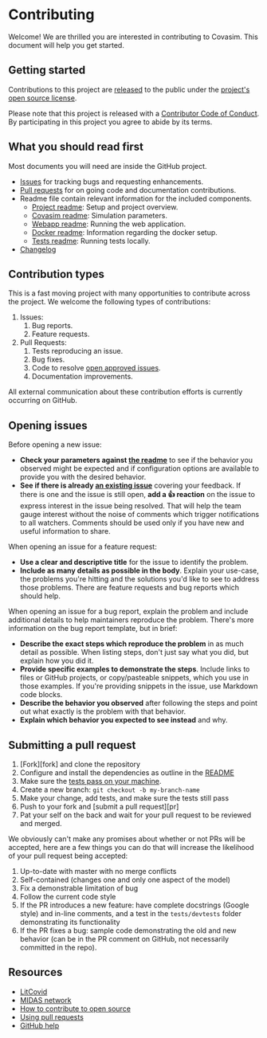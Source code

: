 # Contributing

Welcome! We are thrilled you are interested in contributing to Covasim. This document will help you get started.

## Getting started

Contributions to this project are [released](https://help.github.com/articles/github-terms-of-service/#6-contributions-under-repository-license) to the public under the [project's open source license](LICENSE).

Please note that this project is released with a [Contributor Code of Conduct](CODE_OF_CONDUCT.md). By participating in this project you agree to abide by its terms.

## What you should read first

Most documents you will need are inside the GitHub project. 

- [Issues](https://github.com/InstituteforDiseaseModeling/covasim/issues) for tracking bugs and requesting enhancements.
- [Pull requests](https://github.com/InstituteforDiseaseModeling/covasim/pulls) for on going code and documentation contributions. 
- Readme file contain relevant information for the included components.
	- [Project readme](README.md): Setup and project overview.
	- [Covasim readme](./covasim/README.md): Simulation parameters.
	- [Webapp readme](./covasim/webapp/README.md): Running the web application.
	- [Docker readme](./docker/README.md): Information regarding the docker setup.
	- [Tests readme](./tests/README.md): Running tests locally.
- [Changelog](CHANGELOG.md) 

## Contribution types
This is a fast moving project with many opportunities to contribute across the project. We welcome the following types of contributions:

1. Issues:
	1. Bug reports. 
	1. Feature requests.
1. Pull Requests:
	1. Tests reproducing an issue. 
	1. Bug fixes.
	1. Code to resolve [open approved issues](https://github.com/InstituteforDiseaseModeling/covasim/issues?q=is%3Aopen+is%3Aissue+label%3Aapproved).   
	1. Documentation improvements.

All external communication about these contribution efforts is currently occurring on GitHub.

## Opening issues

Before opening a new issue:

* **Check your parameters against [the readme](./covasim/README.md)** to see if the behavior you observed might be expected and if configuration options are available to provide you with the desired behavior.
* **See if there is already [an existing issue](https://github.com/InstituteforDiseaseModeling/covasim/issues)** covering your feedback. If there is one and the issue is still open, **add a :+1: reaction** on the issue to express interest in the issue being resolved. That will help the team gauge interest without the noise of comments which trigger notifications to all watchers. Comments should be used only if you have new and useful information to share.

When opening an issue for a feature request:

* **Use a clear and descriptive title** for the issue to identify the problem.
* **Include as many details as possible in the body**. Explain your use-case, the problems you're hitting and the solutions you'd like to see to address those problems. There are feature requests and bug reports which should help.

When opening an issue for a bug report, explain the problem and include additional details to help maintainers reproduce the problem. There's more information on the bug report template, but in brief:

* **Describe the exact steps which reproduce the problem** in as much detail as possible. When listing steps, don't just say what you did, but explain how you did it.
* **Provide specific examples to demonstrate the steps**. Include links to files or GitHub projects, or copy/pasteable snippets, which you use in those examples. If you're providing snippets in the issue, use Markdown code blocks.
* **Describe the behavior you observed** after following the steps and point out what exactly is the problem with that behavior.
* **Explain which behavior you expected to see instead** and why.

## Submitting a pull request

1. [Fork][fork] and clone the repository
1. Configure and install the dependencies as outline in the [README](https://github.com/InstituteforDiseaseModeling/covasim#detailed-installation-instructions)
1. Make sure the [tests pass on your machine](https://github.com/InstituteforDiseaseModeling/covasim/tree/master/tests#pytest).
1. Create a new branch: `git checkout -b my-branch-name`
1. Make your change, add tests, and make sure the tests still pass
1. Push to your fork and [submit a pull request][pr]
1. Pat your self on the back and wait for your pull request to be reviewed and merged.

We obviously can't make any promises about whether or not PRs will be accepted, here are a few things you can do that will increase the likelihood of your pull request being accepted:


1. Up-to-date with master with no merge conflicts
1. Self-contained (changes one and only one aspect of the model)
1. Fix a demonstrable limitation of bug
1. Follow the current code style
1. If the PR introduces a new feature: have complete docstrings (Google style) and in-line comments, and a test in the `tests/devtests` folder demonstrating its functionality
1. If the PR fixes a bug: sample code demonstrating the old and new behavior (can be in the PR comment on GitHub, not necessarily committed in the repo).


## Resources

- [LitCovid](https://www.ncbi.nlm.nih.gov/research/coronavirus/)
- [MIDAS network](https://midasnetwork.us/covid-19/)
- [How to contribute to open source](https://opensource.guide/how-to-contribute/)
- [Using pull requests](https://help.github.com/articles/about-pull-requests/)
- [GitHub help](https://help.github.com)